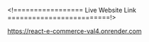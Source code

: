 <!================= Live Website Link =========================!>

https://react-e-commerce-val4.onrender.com
